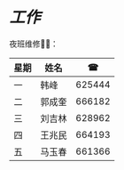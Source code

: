 # _工作_

夜班维修🔧📞：

|星期|姓名|☎|
|-|-|-|
|一|韩峰|625444|
|二|郭成奎|666182|
|三|刘吉林|628962|
|四|王兆民|664193|
|五|马玉春|661366|
